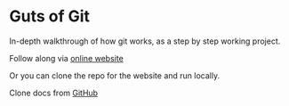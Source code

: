 # Guts of Git

In-depth walkthrough of how git works, as a step by step working project.

Follow along via [online website](https://guts-of-git.carson-anderson.com/)

Or you can clone the repo for the website and run locally.

Clone docs from [GitHub](https://github.com/carsonoid/workshop-guts-of-git)
